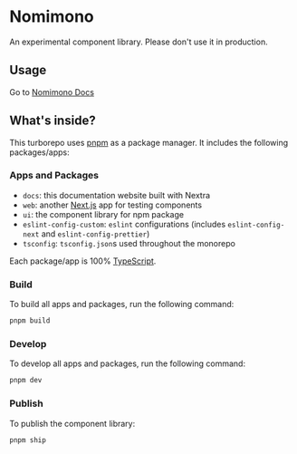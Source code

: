 # Nomimono

An experimental component library. Please don't use it in production.

## Usage

Go to [Nomimono Docs](https://nomimono.vercel.app)

## What's inside?

This turborepo uses [pnpm](https://pnpm.io) as a package manager. It includes the following packages/apps:

### Apps and Packages

- `docs`: this documentation website built with Nextra
- `web`: another [Next.js](https://nextjs.org/) app for testing components
- `ui`: the component library for npm package
- `eslint-config-custom`: `eslint` configurations (includes `eslint-config-next` and `eslint-config-prettier`)
- `tsconfig`: `tsconfig.json`s used throughout the monorepo

Each package/app is 100% [TypeScript](https://www.typescriptlang.org/).

### Build

To build all apps and packages, run the following command:

```zsh
pnpm build
```

### Develop

To develop all apps and packages, run the following command:

```zsh
pnpm dev
```

### Publish

To publish the component library:

```zsh
pnpm ship
```
